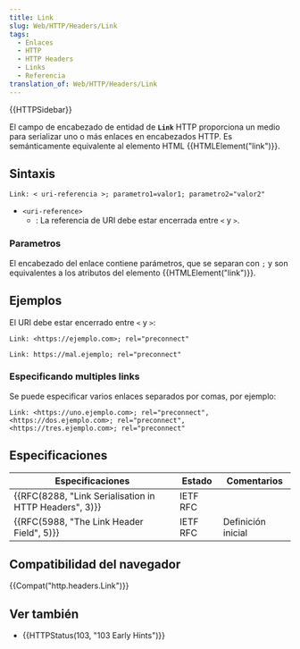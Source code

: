 ```yaml
---
title: Link
slug: Web/HTTP/Headers/Link
tags:
  - Enlaces
  - HTTP
  - HTTP Headers
  - Links
  - Referencia
translation_of: Web/HTTP/Headers/Link
---
```


{{HTTPSidebar}}

El campo de encabezado de entidad de **`Link`** HTTP proporciona un medio para serializar uno o más enlaces en encabezados HTTP. Es semánticamente equivalente al elemento HTML {{HTMLElement("link")}}.

## Sintaxis

```
Link: < uri-referencia >; parametro1=valor1; parametro2="valor2"
```

- `<uri-reference>`
  - : La referencia de URI debe estar encerrada entre `<` y `>`.

### Parametros

El encabezado del enlace contiene parámetros, que se separan con `;` y son equivalentes a los atributos del elemento {{HTMLElement("link")}}.

## Ejemplos

El URI debe estar encerrado entre `<` y `>`:

```http example-good
Link: <https://ejemplo.com>; rel="preconnect"
```

```http example-bad
Link: https://mal.ejemplo; rel="preconnect"
```

### Especificando multiples links

Se puede especificar varios enlaces separados por comas, por ejemplo:

```
Link: <https://uno.ejemplo.com>; rel="preconnect", <https://dos.ejemplo.com>; rel="preconnect", <https://tres.ejemplo.com>; rel="preconnect"
```

## Especificaciones

| Especificaciones                                                         | Estado   | Comentarios        |
| ------------------------------------------------------------------------ | -------- | ------------------ |
| {{RFC(8288, "Link Serialisation in HTTP Headers", 3)}} | IETF RFC |                    |
| {{RFC(5988, "The Link Header Field", 5)}}                 | IETF RFC | Definición inicial |

## Compatibilidad del navegador

{{Compat("http.headers.Link")}}

## Ver también

- {{HTTPStatus(103, "103 Early Hints")}}

